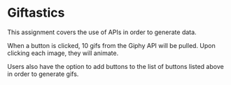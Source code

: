 # Giftastics

This assignment covers the use of APIs in order to generate data.

When a button is clicked, 10 gifs from the Giphy API will be pulled.
Upon clicking each image, they will animate.

Users also have the option to add buttons to the list of buttons listed above in
order to generate gifs. 

